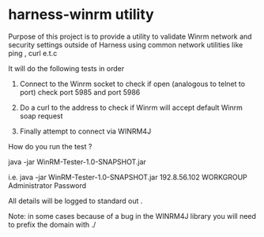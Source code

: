 # harness-winrm utility

Purpose of this project is to provide a utility to validate Winrm network and security settings outside of Harness using 
common network utilities like ping , curl e.t.c 


It will do the following tests in order 

1) Connect to the Winrm socket to check if open (analogous to telnet to port) check port 5985 and port 5986

2) Do a curl to the address to check if Winrm will accept default Winrm soap request 

3) Finally attempt to connect via WINRM4J

How do you run the test ?

java -jar WinRM-Tester-1.0-SNAPSHOT.jar <target-ip-address> <domain> <user> <password>
  
i.e. java -jar WinRM-Tester-1.0-SNAPSHOT.jar 192.8.56.102 WORKGROUP Administrator Password

All details will be logged to standard out . 

Note: in some cases because of a bug in the WINRM4J library you will need to prefix the domain with ./ 


